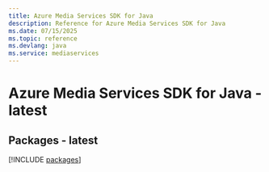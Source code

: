```yaml
---
title: Azure Media Services SDK for Java
description: Reference for Azure Media Services SDK for Java
ms.date: 07/15/2025
ms.topic: reference
ms.devlang: java
ms.service: mediaservices
---
```

# Azure Media Services SDK for Java - latest
## Packages - latest
[!INCLUDE [packages](media-services-index.md)]